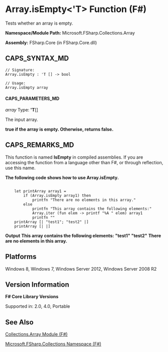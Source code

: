 # Array.isEmpty<'T> Function (F#)

Tests whether an array is empty.

**Namespace/Module Path:** Microsoft.FSharp.Collections.Array

**Assembly:** FSharp.Core (in FSharp.Core.dll)


## CAPS_SYNTAX_MD

```
// Signature:
Array.isEmpty : 'T [] -> bool

// Usage:
Array.isEmpty array
```

#### CAPS_PARAMETERS_MD
*array*
Type: **'T**[[]](http://msdn.microsoft.com/en-us/library/def20292-9aae-4596-9275-b94e594f8493)


The input array.



**true if the array is empty. Otherwise, returns false.**
## CAPS_REMARKS_MD
This function is named **IsEmpty** in compiled assemblies. If you are accessing the function from a language other than F#, or through reflection, use this name.

**The following code shows how to use Array.isEmpty.**
```

    let printArray array1 = 
        if (Array.isEmpty array1) then
            printfn "There are no elements in this array."
        else
            printfn "This array contains the following elements:"
            Array.iter (fun elem -> printf "%A " elem) array1
            printfn ""
    printArray [| "test1"; "test2" |]
    printArray [| |]
```

**Output**
**This array contains the following elements:**
**"test1" "test2"**
**There are no elements in this array.**
## Platforms
Windows 8, Windows 7, Windows Server 2012, Windows Server 2008 R2


## Version Information
**F# Core Library Versions**

Supported in: 2.0, 4.0, Portable




## See Also
[Collections.Array Module &#40;F&#35;&#41;](Collections.Array+Module+%28F%23%29.md)

[Microsoft.FSharp.Collections Namespace &#40;F&#35;&#41;](Microsoft.FSharp.Collections+Namespace+%28F%23%29.md)

